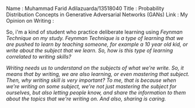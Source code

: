 Name  : Muhammad Farid Adilazuarda/13518040
Title : Probability Distribution Concepts in Generative Adversarial Networks (GANs)
Link  : 
My Opinion on Writing :

So, i'm a kind of student who practice deliberate learning using <i>Feynman Technique<i> on my study.
<i>Feynman Technique<i> is a type of learning that we are pushed to learn by teaching someone, 
for example a 10 year old kid, or write about the subject that we learn. So, how is this type of learning 
correlated to writing skills? 

Writing needs us to understand on the subjects of what we're write. So, it means that by writing,
 we are also learning, or even mastering that subject. Then, why writing skill is very important? 
 To me, that is because when we're writing on some subject, we're not just mastering the subject 
 for ourselves, but also letting people know, and share the information to them about the topics 
 that we're writing on. And also, <i>sharing is caring<i>.